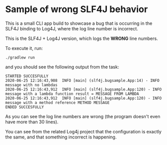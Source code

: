 # Sample of wrong SLF4J behavior

This is a small CLI app build to showcase a bug that is occurring in the SLF4J binding
to Log4J, where the log line number is incorrect.

This is the SLF4J + Log4J version, which logs the **WRONG** line numbers.

To execute it, run:

    ./gradlew run

and you should see the following output from the task:

    STARTED SUCCESFULLY
    2020-06-25 12:16:43,908  INFO [main] (slf4j.bugsample.App:14) - INFO message with no lambdas
    2020-06-25 12:16:43,912  INFO [main] (slf4j.bugsample.App:120) - INFO message with a lambda function result = MESSAGE FROM LAMBDA
    2020-06-25 12:16:43,912  INFO [main] (slf4j.bugsample.App:120) - INFO message with a method reference METHOD MESSAGE
    ENDED SUCCESFULLY


As you can see the log line numbers are wrong (the program doesn't even have more than 30 lines).

You can see from the related Log4j project that the configuration is exactly the same, and that
something incorrect is happening.
